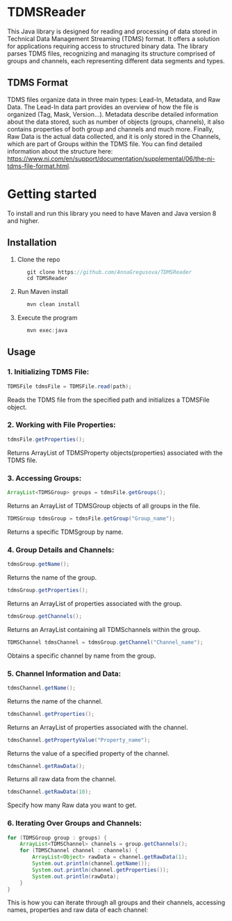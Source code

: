# TDMSReader
This Java library is designed for reading and processing of data stored in Technical Data Management Streaming (TDMS) format. It offers a  solution for applications requiring access to structured binary data. The library parses TDMS files, recognizing and managing its structure comprised of groups and channels, each representing different data segments and types.

## TDMS Format
TDMS files organize data in three main types: Lead-In, Metadata, and Raw Data. The Lead-In data part provides an overview of how the file is organized (Tag, Mask, Version...). Metadata describe detailed information about the data stored, such as number of objects (groups, channels), it also contains properties of both group and channels and much more. Finally, Raw Data is the actual data collected, and it is only stored in the Channels, which are part of Groups within the TDMS file. You can find detailed information about the structure here: https://www.ni.com/en/support/documentation/supplemental/06/the-ni-tdms-file-format.html.

# Getting started
 To install and run this library you need to have Maven and Java version 8 and higher.

## Installation
1. Clone the repo
   ```java
      git clone https://github.com/AnnaGregusova/TDMSReader
      cd TDMSReader
   ```
2. Run Maven install
   ```java
      mvn clean install
   ```
3. Execute the program
   ```java
      mvn exec:java
   ```
## Usage

### **1. Initializing TDMS File:**
```java
TDMSFile tdmsFile = TDMSFile.read(path);
```
Reads the TDMS file from the specified path and initializes a TDMSFile object.

### **2. Working with File Properties:**
```java
tdmsFile.getProperties();
```
Returns ArrayList of TDMSProperty objects(properties) associated with the TDMS file.

### **3. Accessing Groups:**
```java
ArrayList<TDMSGroup> groups = tdmsFile.getGroups();
```
Returns an ArrayList of TDMSGroup objects of all groups in the file.
```java
TDMSGroup tdmsGroup = tdmsFile.getGroup("Group_name");
```
Returns a specific TDMSgroup by name.

### **4. Group Details and Channels:**
```java
tdmsGroup.getName();
```
Returns the name of the group.

```java
tdmsGroup.getProperties();
```
Returns an ArrayList of properties associated with the group.
```java
tdmsGroup.getChannels();
```
Returns an ArrayList containing all TDMSchannels within the group.

```java
TDMSChannel tdmsChannel = tdmsGroup.getChannel("Channel_name");
```
Obtains a specific channel by name from the group.

### **5. Channel Information and Data:**
```java
tdmsChannel.getName();
```
Returns the name of the channel.
```java
tdmsChannel.getProperties();
```
Returns an ArrayList of properties associated with the channel.

```java
tdmsChannel.getPropertyValue("Property_name");
```
Returns the value of a specified property of the channel.
```java
tdmsChannel.getRawData();
```
Returns all raw data from the channel.
```java
tdmsChannel.getRawData(10);
```
Specify how many Raw data you want to get.

### 6. Iterating Over Groups and Channels:

```java
for (TDMSGroup group : groups) {
    ArrayList<TDMSChannel> channels = group.getChannels();
    for (TDMSChannel channel : channels) {
        ArrayList<Object> rawData = channel.getRawData(1);
        System.out.println(channel.getName());
        System.out.println(channel.getProperties());
        System.out.println(rawData);
    }
}
```
This is how you can iterate through all groups and their channels, accessing names, properties and raw data of each channel:

